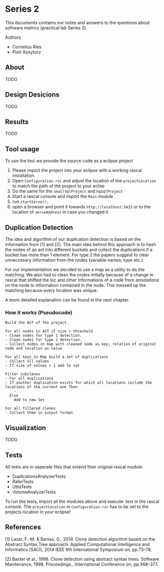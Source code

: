 # Series 2

This documents contains our notes and answers to the questions about software metrics (practical lab Series 2).

Authors

* Cornelius Ries
* Piotr Kosytorz

## About

TODO

## Design Desicions

TODO

## Results

TODO

## Tool usage

To use the tool we provide the source code as a eclipse project

1. Please import the project into your eclipse with a working rascal installation. 
2. Open `Configuration.rsc` and adjust the location of the `projectLocation` to match the path of the project to your eclise
3. Do the same for the `smallSqlProject` and `hqSqlProject`
4. Start a rascal console and import the `Main` module
5. run `startServe();`
6. open a browser and point it towards `http://localhost:5433` or to the location of `serveAddress` in case you changed it

## Duplication Detection

The idea and algorithm of our duplication detection is based on the information from \[1\] and \[2\]. The main idea behind this approach is to hash the nodes of an ast into different buckets and collect the duplications if a bucket has more than 1 element. For type 2 the papers suggest to clear unneccesary information from the nodes (variable names, type etc.).

For our implementation we decided to use a map as a utility to do the matching. We also had to clean the nodes initially because of a change in rascal that shifted the loc and other informations of a node from annotations on the node to information contained in the node. This messed up the matching because every location was unique.

A more detailed explanation can be found in the next chapter.

### How it works (Pseudocode)

```
Build the AST of the project.

For all nodes in AST if size > threshold
- Clean nodes for type 1 detection.
- Clean nodes for type 2 detection.
- Collect nodes in map with cleaned node as key, relation of original node and location as value

For all keys in Map build a set of duplications
- Collect all values
- If size of values > 1 add to set

Filter subclones
- For all duplications
- If another duplication exists for which all locations include the locations of the current one Then
    -
  Else
    Add to new Set
    
For all filtered clones
- Collect them in output format

```

## Visualization

TODO

## Tests

All tests are in seperate files that extend their original rascal module:

* DuplicationsAnalyzerTests
* RaterTests
* UtilsTests
* VolumeAnalyzerTests

To run the tests, import all the modules above and execute :test in the rascal console.
The `projectLocation` in `Configuration.rsc` has to be set to the projects location in your eclipse!

## References

\[1\] Lazar, F.-M. & Banias, O., 2014. Clone detection algorithm based on the Abstract Syntax Tree approach. Applied Computational Intelligence and Informatics (SACI), 2014 IEEE 9th International Symposium on, pp.73–78.

\[2\] Baxter et al., 1998. Clone detection using abstract syntax trees. Software Maintenance, 1998. Proceedings., International Conference on, pp.368–377.
